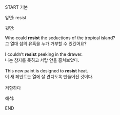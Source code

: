 START
기본

앞면:
resist


뒷면:
<div>Who could <strong>resist</strong> the seductions of the tropical island? </div><div><div>그 열대 섬의 유혹을 누가 거부할 수 있겠어요?<br><br><div>I couldn’t <strong>resist</strong> peeking in the drawer. </div><div><div>나는 참지를 못하고 서랍 안을 훔쳐보았다.<br><br><div>This new paint is designed to <strong>resist</strong> heat. </div><div><div>이 새 페인트는 열에 잘 견디도록 만들어진 것이다.<br><br>저항하다</div></div></div></div></div></div>


해석:

END